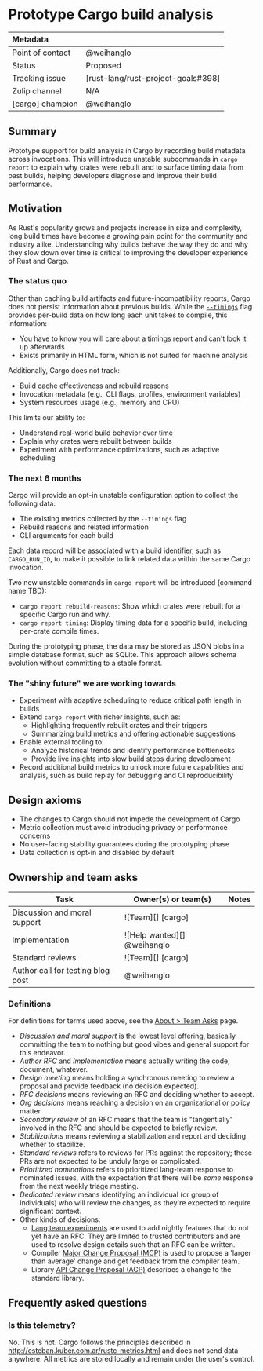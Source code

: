 # Prototype Cargo build analysis

| Metadata         |                                    |
| :--              | :--                                |
| Point of contact | @weihanglo                         |
| Status           | Proposed                           |
| Tracking issue   | [rust-lang/rust-project-goals#398] |
| Zulip channel    | N/A                                |
| [cargo] champion | @weihanglo                         |

## Summary

Prototype support for build analysis in Cargo by recording build metadata across invocations.
This will introduce unstable subcommands in `cargo report`
to explain why crates were rebuilt and to surface timing data from past builds,
helping developers diagnose and improve their build performance.

## Motivation

As Rust's popularity grows and projects increase in size and complexity,
long build times have become a growing pain point for the community and industry alike.
Understanding why builds behave the way they do and why they slow down over time
is critical to improving the developer experience of Rust and Cargo.

### The status quo

Other than caching build artifacts and future-incompatibility reports,
Cargo does not persist information about previous builds.
While the [`--timings`] flag provides per-build data on how long each unit takes to compile,
this information:

* You have to know you will care about a timings report and can't look it up afterwards
* Exists primarily in HTML form, which is not suited for machine analysis  

Additionally, Cargo does not track:

* Build cache effectiveness and rebuild reasons
* Invocation metadata (e.g., CLI flags, profiles, environment variables)
* System resources usage (e.g., memory and CPU)

This limits our ability to:

* Understand real-world build behavior over time
* Explain why crates were rebuilt between builds
* Experiment with performance optimizations, such as adaptive scheduling

[`--timings`]: https://doc.rust-lang.org/nightly/cargo/reference/timings.html

### The next 6 months

Cargo will provide an opt-in unstable configuration option to collect the following data:

* The existing metrics collected by the `--timings` flag
* Rebuild reasons and related information
* CLI arguments for each build

Each data record will be associated with a build identifier,
such as `CARGO_RUN_ID`,
to make it possible to link related data within the same Cargo invocation.

Two new unstable commands in `cargo report` will be introduced (command name TBD):

* `cargo report rebuild-reasons`:
  Show which crates were rebuilt for a specific Cargo run and why.  
* `cargo report timing`:
  Display timing data for a specific build, including per-crate compile times.

During the prototyping phase,
the data may be stored as JSON blobs in a simple database format, such as SQLite.
This approach allows schema evolution without committing to a stable format.

### The "shiny future" we are working towards

* Experiment with adaptive scheduling to reduce critical path length in builds
* Extend `cargo report` with richer insights, such as:
  * Highlighting frequently rebuilt crates and their triggers
  * Summarizing build metrics and offering actionable suggestions
* Enable external tooling to:
  * Analyze historical trends and identify performance bottlenecks
  * Provide live insights into slow build steps during development
* Record additional build metrics to unlock more future capabilities and analysis,
  such as build replay for debugging and CI reproducibility

## Design axioms

* The changes to Cargo should not impede the development of Cargo
* Metric collection must avoid introducing privacy or performance concerns
* No user-facing stability guarantees during the prototyping phase
* Data collection is opt-in and disabled by default

## Ownership and team asks

| Task                              | Owner(s) or team(s)                | Notes |
|-----------------------------------|------------------------------------|-------|
| Discussion and moral support      | ![Team][] [cargo]                  |       |
| Implementation                    | ![Help wanted][] @weihanglo        |       |
| Standard reviews                  | ![Team][] [cargo]                  |       |
| Author call for testing blog post | @weihanglo                         |       |

### Definitions

For definitions for terms used above, see the [About > Team Asks](https://rust-lang.github.io/rust-project-goals/about/team_asks.html) page.

* *Discussion and moral support* is the lowest level offering, basically committing the team to nothing but good vibes and general support for this endeavor.
* *Author RFC* and *Implementation* means actually writing the code, document, whatever.
* *Design meeting* means holding a synchronous meeting to review a proposal and provide feedback (no decision expected).
* *RFC decisions* means reviewing an RFC and deciding whether to accept.
* *Org decisions* means reaching a decision on an organizational or policy matter.
* *Secondary review* of an RFC means that the team is "tangentially" involved in the RFC and should be expected to briefly review.
* *Stabilizations* means reviewing a stabilization and report and deciding whether to stabilize.
* *Standard reviews* refers to reviews for PRs against the repository; these PRs are not expected to be unduly large or complicated.
* *Prioritized nominations* refers to prioritized lang-team response to nominated issues, with the expectation that there will be *some* response from the next weekly triage meeting.
* *Dedicated review* means identifying an individual (or group of individuals) who will review the changes, as they're expected to require significant context.
* Other kinds of decisions:
    * [Lang team experiments](https://lang-team.rust-lang.org/how_to/experiment.html) are used to add nightly features that do not yet have an RFC. They are limited to trusted contributors and are used to resolve design details such that an RFC can be written.
    * Compiler [Major Change Proposal (MCP)](https://forge.rust-lang.org/compiler/mcp.html) is used to propose a 'larger than average' change and get feedback from the compiler team.
    * Library [API Change Proposal (ACP)](https://std-dev-guide.rust-lang.org/development/feature-lifecycle.html) describes a change to the standard library.

## Frequently asked questions

### Is this telemetry?

No. This is not.
Cargo follows the principles described in <http://esteban.kuber.com.ar/rustc-metrics.html>
and does not send data anywhere.
All metrics are stored locally and remain under the user's control.
